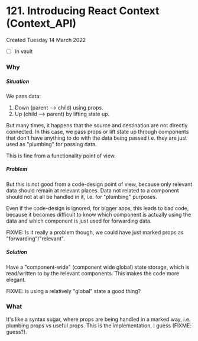 # 121. Introducing React Context (Context_API)
Created Tuesday 14 March 2022
- [ ] in vault

### Why
##### Situation
We pass data:
1. Down (parent --> child) using props.
2. Up (child --> parent) by lifting state up.

But many times, it happens that the source and destination are not directly connected.
In this case, we pass props or lift state up through components that don't have anything to do with the data being passed i.e. they are just used as "plumbing" for passing data.

This is fine from a functionality point of view.

##### Problem
But this is not good from a code-design point of view, because only relevant data should remain at relevant places. Data not related to a component should not at all be handled in it, i.e. for "plumbing" purposes.

Even if the code-design is ignored, for bigger apps, this leads to bad code, because it becomes difficult to know which component is actually using the data and which component is just used for forwarding data.

FIXME: Is it really a problem though, we could have just marked props as "forwarding"/"relevant".

##### Solution
Have a "component-wide" (component wide global) state storage, which is read/written to by the relevant components.
This makes the code more elegant.

FIXME: is using a relatively "global" state a good thing?

### What
It's like a syntax sugar, where props are being handled in a marked way, i.e. plumbing props vs useful props. This is the implementation, I guess (FIXME: guess?).